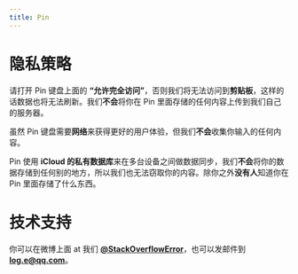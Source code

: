 ```yaml
---
title: Pin
---
```


# 隐私策略
请打开 Pin 键盘上面的 **“允许完全访问”**，否则我们将无法访问到**剪贴板**，这样的话数据也将无法刷新。我们**不会**将你在 Pin 里面存储的任何内容上传到我们自己的服务器。

虽然 Pin 键盘需要**网络**来获得更好的用户体验，但我们**不会**收集你输入的任何内容。

Pin 使用 **iCloud 的私有数据库**来在多台设备之间做数据同步，我们**不会**将你的数据存储到任何别的地方，所以我们也无法窃取你的内容。除你之外**没有人**知道你在 Pin 里面存储了什么东西。

# 技术支持 
你可以在微博上面 at 我们 **[@StackOverflowError](http://weibo.com/0x00eeee)**，也可以发邮件到 **[log.e@qq.com](mailto:log.e@qq.com)**。